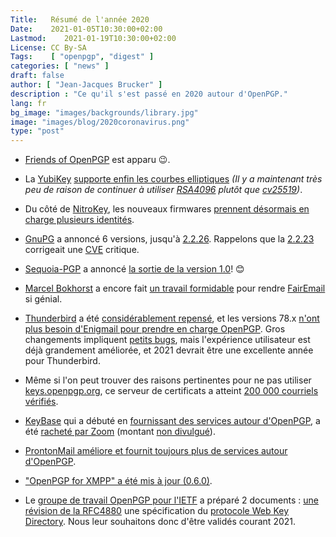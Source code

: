 ```yaml
---
Title:   Résumé de l'année 2020
Date:    2021-01-05T10:30:00+02:00
Lastmod:    2021-01-19T10:30:00+02:00
License: CC By-SA
Tags:    [ "openpgp", "digest" ]
categories: [ "news" ]
draft: false
author: [ "Jean-Jacques Brucker" ]
description : "Ce qu'il s'est passé en 2020 autour d'OpenPGP."
lang: fr
bg_image: "images/backgrounds/library.jpg"
image: "images/blog/2020coronavirus.png"
type: "post"
---
```


* [Friends of OpenPGP](https://foopgp.org/about) est apparu 😉.

* La [YubiKey](https://www.yubico.com/fr/product/yubikey-5-nfc/) [supporte enfin les courbes elliptiques](https://support.yubico.com/hc/en-us/articles/360016649139-YubiKey-5-2-3-Enhancements-to-OpenPGP-3-4-Support) *(Il y a maintenant très peu de raison de continuer à utiliser [RSA4096](https://en.wikipedia.org/wiki/RSA_(cryptosystem)) plutôt que [cv25519](https://en.wikipedia.org/wiki/Curve25519))*.

* Du côté de [NitroKey](https://shop.nitrokey.com/shop/product/nk-sta-nitrokey-start-6), les nouveaux firmwares [prennent désormais en charge plusieurs identités](https://www.nitrokey.com/news/2020/new-firmware-multiple-identities-and-pgp-keys-one-nitrokey-start).

* [GnuPG](https://gnupg.org/) a annoncé 6 versions, jusqu'à [2.2.26](https://lists.gnupg.org/pipermail/gnupg-announce/2020q4/000451.html). Rappelons que la [2.2.23](https://lists.gnupg.org/pipermail/gnupg-announce/2020q3/000448.html) corrigeait une [CVE](https://cve.mitre.org/cgi-bin/cvename.cgi?name=CVE-2020-25125) critique.

* [Sequoia-PGP](https://sequoia-pgp.org/) a annoncé [la sortie de la version 1.0](https://sequoia-pgp.org/blog/2020/12/16/202012-1.0/)! 😊

* [Marcel Bokhorst](https://github.com/M66B/) a encore fait [un travail formidable](https://github.com/M66B?tab=overview&from=2020-12-01&to=2020-12-31) pour rendre [FairEmail](http://www.faircode.eu/) si génial.

* [Thunderbird](https://www.thunderbird.net/en-US/) a été [considérablement repensé](https://blog.thunderbird.net/2020/07/whats-new-in-thunderbird-78/), et les versions 78.x [n'ont plus besoin d'Enigmail pour prendre en charge OpenPGP](https://blog.thunderbird.net/2020/09/openpgp-in-thunderbird-78/). Gros changements impliquent [petits bugs](https://bugzilla.mozilla.org/buglist.cgi?quicksearch=openpgp), mais l'expérience utilisateur est déjà grandement améliorée, et 2021 devrait être une excellente année pour Thunderbird.

* Même si l'on peut trouver des raisons pertinentes pour ne pas utiliser [keys.openpgp.org](https://keys.openpgp.org), ce serveur de certificats a atteint [200 000 courriels vérifiés](https://keys.openpgp.org/about/stats).

* [KeyBase](https://keybase.io) qui a débuté en [fournissant des services autour d'OpenPGP](https://www.andreagrandi.it/2017/10/21/keybase-pgp-encryption-made-easy/), a été [racheté par Zoom](https://blog.zoom.us/zoom-acquires-keybase-and-announces-goal-of-developing-the-most-broadly-used-enterprise-end-to-end-encryption-offering/) (montant [non divulgué](https://www.businessinsider.fr/us/zoom-acquires-keybase-security-build-end-to-end-encryption-2020-5)).

* [ProntonMail améliore et fournit toujours plus de services autour d'OpenPGP](https://protonmail.com/blog/).

* ["OpenPGP for XMPP" a été mis à jour (0.6.0)](https://xmpp.org/extensions/xep-0373.html).

* Le [groupe de travail OpenPGP pour l'IETF](https://datatracker.ietf.org/wg/openpgp/about/) a préparé 2 documents : [une révision de la RFC4880](https://datatracker.ietf.org/doc/draft-ietf-openpgp-rfc4880bis/) une spécification du [protocole Web Key Directory](https://datatracker.ietf.org/doc/draft-koch-openpgp-webkey-service/). Nous leur souhaitons donc d'être validés courant 2021.

